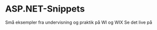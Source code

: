 ASP.NET-Snippets
================

Små eksempler fra undervisning og praktik på WI og WIX
Se det live på [](http://asp-net-snippets.azurewebsites.net/)
